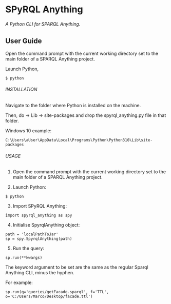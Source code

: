 # SPyRQL Anything
###### A Python CLI for SPARQL Anything.

## User Guide

Open the command prompt with the current working directory set to the main folder of a SPARQL Anything project.

Launch Python, 
```
$ python 
```

###### INSTALLATION

Navigate to the folder where Python is installed on the machine. 

Then, do -> Lib -> site-packages and drop the spyrql_anything.py file in that folder.

Windows 10 example:
```
C:\Users\aUser\AppData\Local\Programs\Python\Python310\Lib\site-packages
```
 

###### USAGE

1) Open the command prompt with the current working directory set to the main folder of a SPARQL Anything project.

2) Launch Python: 
```
$ python 
```
   
3) Import SPyRQL Anything: 
```
import spyrql_anything as spy
```

4) Initialise SpyrqlAnything object:
``` 
path = 'localPathToJar'
sp = spy.SpyrqlAnything(path)
```

5) Run the query:
```
sp.run(**kwargs)
```
The keyword argument to be set are the same as the regular Sparql Anything CLI, minus the hyphen. 

For example:
```
sp.run(q='queries/getFacade.sparql', f='TTL', o='C:/Users/Marco/Desktop/facade.ttl')
```

